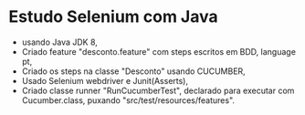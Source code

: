 # Estudo Selenium com Java

 - usando Java JDK 8,
 - Criado feature "desconto.feature" com steps escritos em BDD, language pt,
 - Criado os steps na classe "Desconto" usando CUCUMBER, 
 - Usado Selenium webdriver e Junit(Asserts),
 - Criado classe runner "RunCucumberTest", declarado para executar com Cucumber.class, puxando "src/test/resources/features".